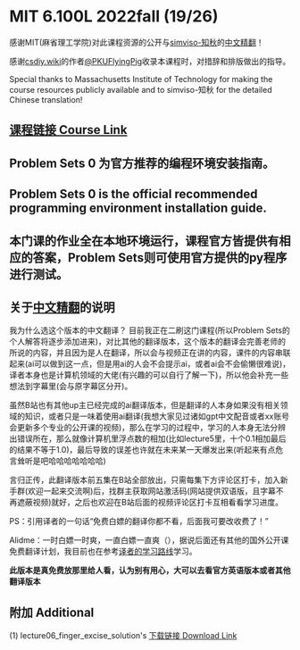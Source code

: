 # MIT 6.100L 2022fall (19/26)
感谢MIT(麻省理工学院)对此课程资源的公开与[simviso-知秋](https://www.simtoco.com/#/home)的[中文精翻](https://www.bilibili.com/video/BV1WE421V7bL/?spm_id_from=333.1387.homepage.video_card.click&vd_source=3181deb7fb0c10621dd8dbdf8ab90a04)！

感谢[csdiy.wiki](https://csdiy.wiki/)的作者[@PKUFlyingPig](https://github.com/PKUFlyingPig)收录本课程时，对措辞和排版做出的指导。

Special thanks to Massachusetts Institute of Technology for making the course resources publicly available and to simviso-知秋 for the detailed Chinese translation!

## [课程链接 Course Link](https://ocw.mit.edu/courses/6-100l-introduction-to-cs-and-programming-using-python-fall-2022/pages/material-by-lecture/)

## Problem Sets 0 为官方推荐的编程环境安装指南。
## Problem Sets 0 is the official recommended programming environment installation guide.

## 本门课的作业全在本地环境运行，课程官方皆提供有相应的答案，Problem Sets则可使用官方提供的py程序进行测试。

## 关于[中文精翻](https://www.bilibili.com/video/BV1WE421V7bL/?spm_id_from=333.1387.homepage.video_card.click&vd_source=3181deb7fb0c10621dd8dbdf8ab90a04)的说明
我为什么选这个版本的中文翻译？ 目前我正在二刷这门课程(所以Problem Sets的个人解答将逐步添加进来)，对比其他的翻译版本，这个版本的翻译会完善老师的所说的内容，并且因为是人在翻译，所以会与视频正在讲的内容，课件的内容串联起来(ai可以做到这一点，但是用ai的人会不会提示ai，或者ai会不会偷懒很难说)，译者本身也是计算机领域的大佬(有兴趣的可以自行了解一下)，所以他会补充一些想法到字幕里(会与原字幕区分开)。 

虽然B站也有其他up主已经完成的ai翻译版本，但是翻译的人本身如果没有相关领域的知识，或者只是一味着使用ai翻译(我想大家见过诸如gpt中文配音或者xx账号会更新多个专业的公开课的视频)，那么在学习的过程中，学习的人本身无法分辨出错误所在，那么就像计算机里浮点数的相加(比如lecture5里，十个0.1相加最后的结果不等于1.0)，最后导致的误差也许就在未来某一天爆发出来(听起来有点危言耸听是吧哈哈哈哈哈哈哈)

言归正传，此翻译版本前五集在B站全部放出，只需每集下方评论区打卡，加入新手群(欢迎一起来交流啊)后，找群主获取网站激活码(网站提供双语版，且字幕不再遮蔽视频)就好，之后也欢迎在B站后面的视频评论区打卡互相看看学习进度。

PS：引用译者的一句话“免费白嫖的翻译你都不看，后面我可要改收费了！”

Alidme：一时白嫖一时爽，一直白嫖一直爽（），据说后面还有其他的国外公开课免费翻译计划，我目前也在参考[译者的学习路线](https://xw4pe0eed67.feishu.cn/docx/JUlZdTX4io0D3WxJPFfceSP9ngc)学习。

**此版本是真免费放那里给人看，认为别有用心，大可以去看官方英语版本或者其他翻译版本**

## 附加 Additional
(1) lecture06_finger_excise_solution's [下载链接 Download Link](https://ocw.mit.edu/courses/6-100l-introduction-to-cs-and-programming-using-python-fall-2022/resources/mit6_100l_f22_ex06_sol_pdf/)

